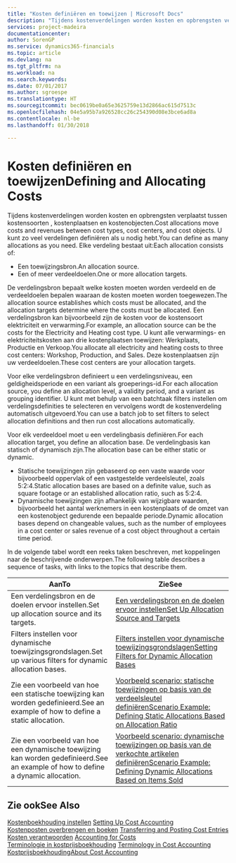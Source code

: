 ```yaml
---
title: "Kosten definiëren en toewijzen | Microsoft Docs"
description: "Tijdens kostenverdelingen worden kosten en opbrengsten verplaatst tussen kostensoorten , kostenplaatsen en kostenobjecten. U kunt zo veel verdelingen definiëren als u nodig hebt."
services: project-madeira
documentationcenter: 
author: SorenGP
ms.service: dynamics365-financials
ms.topic: article
ms.devlang: na
ms.tgt_pltfrm: na
ms.workload: na
ms.search.keywords: 
ms.date: 07/01/2017
ms.author: sgroespe
ms.translationtype: HT
ms.sourcegitcommit: bec0619be0a65e3625759e13d2866ac615d7513c
ms.openlocfilehash: 04e5a95b7a926528cc26c254390d08e3bce6ad8a
ms.contentlocale: nl-be
ms.lasthandoff: 01/30/2018

---
```

# <a name="defining-and-allocating-costs"></a><span data-ttu-id="90016-104">Kosten definiëren en toewijzen</span><span class="sxs-lookup"><span data-stu-id="90016-104">Defining and Allocating Costs</span></span>
<span data-ttu-id="90016-105">Tijdens kostenverdelingen worden kosten en opbrengsten verplaatst tussen kostensoorten , kostenplaatsen en kostenobjecten.</span><span class="sxs-lookup"><span data-stu-id="90016-105">Cost allocations move costs and revenues between cost types, cost centers, and cost objects.</span></span> <span data-ttu-id="90016-106">U kunt zo veel verdelingen definiëren als u nodig hebt.</span><span class="sxs-lookup"><span data-stu-id="90016-106">You can define as many allocations as you need.</span></span> <span data-ttu-id="90016-107">Elke verdeling bestaat uit:</span><span class="sxs-lookup"><span data-stu-id="90016-107">Each allocation consists of:</span></span>  

-   <span data-ttu-id="90016-108">Een toewijzingsbron.</span><span class="sxs-lookup"><span data-stu-id="90016-108">An allocation source.</span></span>  
-   <span data-ttu-id="90016-109">Een of meer verdeeldoelen.</span><span class="sxs-lookup"><span data-stu-id="90016-109">One or more allocation targets.</span></span>  

<span data-ttu-id="90016-110">De verdelingsbron bepaalt welke kosten moeten worden verdeeld en de verdeeldoelen bepalen waaraan de kosten moeten worden toegewezen.</span><span class="sxs-lookup"><span data-stu-id="90016-110">The allocation source establishes which costs must be allocated, and the allocation targets determine where the costs must be allocated.</span></span> <span data-ttu-id="90016-111">Een verdelingsbron kan bijvoorbeeld zijn de kosten voor de kostensoort elektriciteit en verwarming.</span><span class="sxs-lookup"><span data-stu-id="90016-111">For example, an allocation source can be the costs for the Electricity and Heating cost type.</span></span> <span data-ttu-id="90016-112">U kunt alle verwarmings- en elektriciteitskosten aan drie kostenplaatsen toewijzen: Werkplaats, Productie en Verkoop.</span><span class="sxs-lookup"><span data-stu-id="90016-112">You allocate all electricity and heating costs to three cost centers: Workshop, Production, and Sales.</span></span> <span data-ttu-id="90016-113">Deze kostenplaatsen zijn uw verdeeldoelen.</span><span class="sxs-lookup"><span data-stu-id="90016-113">These cost centers are your allocation targets.</span></span>  

<span data-ttu-id="90016-114">Voor elke verdelingsbron definieert u een verdelingsniveau, een geldigheidsperiode en een variant als groeperings-id.</span><span class="sxs-lookup"><span data-stu-id="90016-114">For each allocation source, you define an allocation level, a validity period, and a variant as grouping identifier.</span></span> <span data-ttu-id="90016-115">U kunt met behulp van een batchtaak filters instellen om verdelingsdefinities te selecteren en vervolgens wordt de kostenverdeling automatisch uitgevoerd.</span><span class="sxs-lookup"><span data-stu-id="90016-115">You can use a batch job to set filters to select allocation definitions and then run cost allocations automatically.</span></span>  

<span data-ttu-id="90016-116">Voor elk verdeeldoel moet u een verdelingbasis definiëren.</span><span class="sxs-lookup"><span data-stu-id="90016-116">For each allocation target, you define an allocation base.</span></span> <span data-ttu-id="90016-117">De verdelingbasis kan statisch of dynamisch zijn.</span><span class="sxs-lookup"><span data-stu-id="90016-117">The allocation base can be either static or dynamic.</span></span>  

-   <span data-ttu-id="90016-118">Statische toewijzingen zijn gebaseerd op een vaste waarde voor bijvoorbeeld oppervlak of een vastgestelde verdeelsleutel, zoals 5:2:4.</span><span class="sxs-lookup"><span data-stu-id="90016-118">Static allocation bases are based on a definite value, such as square footage or an established allocation ratio, such as 5:2:4.</span></span>  
-   <span data-ttu-id="90016-119">Dynamische toewijzingen zijn afhankelijk van wijzigbare waarden, bijvoorbeeld het aantal werknemers in een kostenplaats of de omzet van een kostenobject gedurende een bepaalde periode.</span><span class="sxs-lookup"><span data-stu-id="90016-119">Dynamic allocation bases depend on changeable values, such as the number of employees in a cost center or sales revenue of a cost object throughout a certain time period.</span></span>  

<span data-ttu-id="90016-120">In de volgende tabel wordt een reeks taken beschreven, met koppelingen naar de beschrijvende onderwerpen.</span><span class="sxs-lookup"><span data-stu-id="90016-120">The following table describes a sequence of tasks, with links to the topics that describe them.</span></span>

|<span data-ttu-id="90016-121">Aan</span><span class="sxs-lookup"><span data-stu-id="90016-121">To</span></span>|<span data-ttu-id="90016-122">Zie</span><span class="sxs-lookup"><span data-stu-id="90016-122">See</span></span>|  
|--------|---------|  
|<span data-ttu-id="90016-123">Een verdelingsbron en de doelen ervoor instellen.</span><span class="sxs-lookup"><span data-stu-id="90016-123">Set up allocation source and its targets.</span></span>|[<span data-ttu-id="90016-124">Een verdelingsbron en de doelen ervoor instellen</span><span class="sxs-lookup"><span data-stu-id="90016-124">Set Up Allocation Source and Targets</span></span>](finance-how-to-set-up-allocation-source-and-targets.md)|  
|<span data-ttu-id="90016-125">Filters instellen voor dynamische toewijzingsgrondslagen.</span><span class="sxs-lookup"><span data-stu-id="90016-125">Set up various filters for dynamic allocation bases.</span></span>|[<span data-ttu-id="90016-126">Filters instellen voor dynamische toewijzingsgrondslagen</span><span class="sxs-lookup"><span data-stu-id="90016-126">Setting Filters for Dynamic Allocation Bases</span></span>](finance-setting-filters-for-dynamic-allocation-bases.md)|  
|<span data-ttu-id="90016-127">Zie een voorbeeld van hoe een statische toewijzing kan worden gedefinieerd.</span><span class="sxs-lookup"><span data-stu-id="90016-127">See an example of how to define a static allocation.</span></span>|[<span data-ttu-id="90016-128">Voorbeeld scenario: statische toewijzingen op basis van de verdeelsleutel definiëren</span><span class="sxs-lookup"><span data-stu-id="90016-128">Scenario Example: Defining Static Allocations Based on Allocation Ratio</span></span>](finance-scenario-example-defining-static-allocations-based-on-allocation-ratio.md)|  
|<span data-ttu-id="90016-129">Zie een voorbeeld van hoe een dynamische toewijzing kan worden gedefinieerd.</span><span class="sxs-lookup"><span data-stu-id="90016-129">See an example of how to define a dynamic allocation.</span></span>|[<span data-ttu-id="90016-130">Voorbeeld scenario: dynamische toewijzingen op basis van de verkochte artikelen definiëren</span><span class="sxs-lookup"><span data-stu-id="90016-130">Scenario Example: Defining Dynamic Allocations Based on Items Sold</span></span>](finance-scenario-example-defining-dynamic-allocations-based-on-items-sold.md)|  

## <a name="see-also"></a><span data-ttu-id="90016-131">Zie ook</span><span class="sxs-lookup"><span data-stu-id="90016-131">See Also</span></span>  
 <span data-ttu-id="90016-132">[Kostenboekhouding instellen](finance-set-up-cost-accounting.md) </span><span class="sxs-lookup"><span data-stu-id="90016-132">[Setting Up Cost Accounting](finance-set-up-cost-accounting.md) </span></span>  
 <span data-ttu-id="90016-133">[Kostenposten overbrengen en boeken](finance-transfer-and-post-cost-entries.md) </span><span class="sxs-lookup"><span data-stu-id="90016-133">[Transferring and Posting Cost Entries](finance-transfer-and-post-cost-entries.md) </span></span>  
 <span data-ttu-id="90016-134">[Kosten verantwoorden](finance-manage-cost-accounting.md) </span><span class="sxs-lookup"><span data-stu-id="90016-134">[Accounting for Costs](finance-manage-cost-accounting.md) </span></span>  
 <span data-ttu-id="90016-135">[Terminologie in kostprijsboekhouding](finance-terminology-in-cost-accounting.md) </span><span class="sxs-lookup"><span data-stu-id="90016-135">[Terminology in Cost Accounting](finance-terminology-in-cost-accounting.md) </span></span>  
 [<span data-ttu-id="90016-136">Kostprijsboekhouding</span><span class="sxs-lookup"><span data-stu-id="90016-136">About Cost Accounting</span></span>](finance-about-cost-accounting.md)

